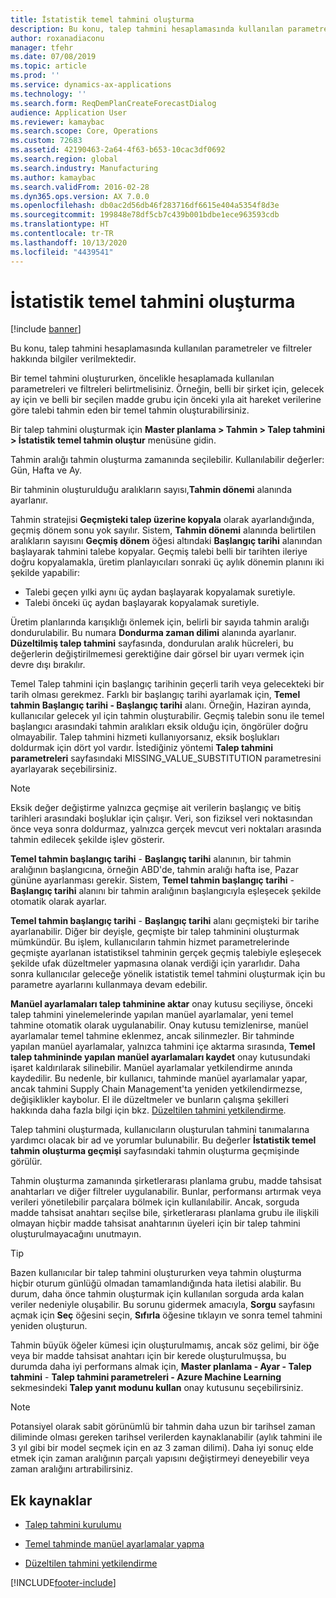 ```yaml
---
title: İstatistik temel tahmini oluşturma
description: Bu konu, talep tahmini hesaplamasında kullanılan parametreler ve filtreler hakkında bilgiler verilmektedir.
author: roxanadiaconu
manager: tfehr
ms.date: 07/08/2019
ms.topic: article
ms.prod: ''
ms.service: dynamics-ax-applications
ms.technology: ''
ms.search.form: ReqDemPlanCreateForecastDialog
audience: Application User
ms.reviewer: kamaybac
ms.search.scope: Core, Operations
ms.custom: 72683
ms.assetid: 42190463-2a64-4f63-b653-10cac3df0692
ms.search.region: global
ms.search.industry: Manufacturing
ms.author: kamaybac
ms.search.validFrom: 2016-02-28
ms.dyn365.ops.version: AX 7.0.0
ms.openlocfilehash: db0ac2d56db46f283716df6615e404a5354f8d3e
ms.sourcegitcommit: 199848e78df5cb7c439b001bdbe1ece963593cdb
ms.translationtype: HT
ms.contentlocale: tr-TR
ms.lasthandoff: 10/13/2020
ms.locfileid: "4439541"
---
```

# <a name="generate-a-statistical-baseline-forecast"></a>İstatistik temel tahmini oluşturma

[!include [banner](../includes/banner.md)]

Bu konu, talep tahmini hesaplamasında kullanılan parametreler ve filtreler hakkında bilgiler verilmektedir. 

Bir temel tahmini oluştururken, öncelikle hesaplamada kullanılan parametreleri ve filtreleri belirtmelisiniz. Örneğin, belli bir şirket için, gelecek ay için ve belli bir seçilen madde grubu için önceki yıla ait hareket verilerine göre talebi tahmin eden bir temel tahmin oluşturabilirsiniz. 

Bir talep tahmini oluşturmak için **Master planlama &gt; Tahmin &gt; Talep tahmini &gt; İstatistik temel tahmin oluştur** menüsüne gidin. 

Tahmin aralığı tahmin oluşturma zamanında seçilebilir. Kullanılabilir değerler: Gün, Hafta ve Ay. 

Bir tahminin oluşturulduğu aralıkların sayısı,**Tahmin dönemi** alanında ayarlanır. 

Tahmin stratejisi **Geçmişteki talep üzerine kopyala** olarak ayarlandığında, geçmiş dönem sonu yok sayılır. Sistem, **Tahmin dönemi** alanında belirtilen aralıkların sayısını **Geçmiş dönem** öğesi altındaki **Başlangıç tarihi** alanından başlayarak tahmini talebe kopyalar. Geçmiş talebi belli bir tarihten ileriye doğru kopyalamakla, üretim planlayıcıları sonraki üç aylık dönemin planını iki şekilde yapabilir:

-   Talebi geçen yılki aynı üç aydan başlayarak kopyalamak suretiyle.
-   Talebi önceki üç aydan başlayarak kopyalamak suretiyle.

Üretim planlarında karışıklığı önlemek için, belirli bir sayıda tahmin aralığı dondurulabilir. Bu numara **Dondurma zaman dilimi** alanında ayarlanır. **Düzeltilmiş talep tahmini** sayfasında, dondurulan aralık hücreleri, bu değerlerin değiştirilmemesi gerektiğine dair görsel bir uyarı vermek için devre dışı bırakılır. 

Temel Talep tahmini için başlangıç tarihinin geçerli tarih veya gelecekteki bir tarih olması gerekmez. Farklı bir başlangıç tarihi ayarlamak için, **Temel tahmin Başlangıç tarihi - Başlangıç tarihi** alanı. Örneğin, Haziran ayında, kullanıcılar gelecek yıl için tahmin oluşturabilir. Geçmiş talebin sonu ile temel başlangıcı arasındaki tahmin aralıkları eksik olduğu için, öngörüler doğru olmayabilir. Talep tahmini hizmeti kullanıyorsanız, eksik boşlukları doldurmak için dört yol vardır. İstediğiniz yöntemi **Talep tahmini parametreleri** sayfasındaki MISSING\_VALUE\_SUBSTITUTION parametresini ayarlayarak seçebilirsiniz. 

> [!NOTE]
> Eksik değer değiştirme yalnızca geçmişe ait verilerin başlangıç ve bitiş tarihleri arasındaki boşluklar için çalışır. Veri, son fiziksel veri noktasından önce veya sonra doldurmaz, yalnızca gerçek mevcut veri noktaları arasında tahmin edilecek şekilde işlev gösterir. 

**Temel tahmin başlangıç tarihi** - **Başlangıç tarihi** alanının, bir tahmin aralığının başlangıcına, örneğin ABD'de, tahmin aralığı hafta ise, Pazar gününe ayarlanması gerekir. Sistem, **Temel tahmin başlangıç tarihi** - **Başlangıç tarihi** alanını bir tahmin aralığının başlangıcıyla eşleşecek şekilde otomatik olarak ayarlar. 

**Temel tahmin başlangıç tarihi** - **Başlangıç tarihi** alanı geçmişteki bir tarihe ayarlanabilir. Diğer bir deyişle, geçmişte bir talep tahminini oluşturmak mümkündür. Bu işlem, kullanıcıların tahmin hizmet parametrelerinde geçmişte ayarlanan istatistiksel tahminin gerçek geçmiş talebiyle eşleşecek şekilde ufak düzeltmeler yapmasına olanak verdiği için yararlıdır. Daha sonra kullanıcılar geleceğe yönelik istatistik temel tahmini oluşturmak için bu parametre ayarlarını kullanmaya devam edebilir. 

**Manüel ayarlamaları talep tahminine aktar** onay kutusu seçiliyse, önceki talep tahmini yinelemelerinde yapılan manüel ayarlamalar, yeni temel tahmine otomatik olarak uygulanabilir. Onay kutusu temizlenirse, manüel ayarlamalar temel tahmine eklenmez, ancak silinmezler. Bir tahminde yapılan manüel ayarlamalar, yalnızca tahmini içe aktarma sırasında, **Temel talep tahmininde yapılan manüel ayarlamaları kaydet** onay kutusundaki işaret kaldırılarak silinebilir. Manüel ayarlamalar yetkilendirme anında kaydedilir. Bu nedenle, bir kullanıcı, tahminde manüel ayarlamalar yapar, ancak tahmini Supply Chain Management'ta yeniden yetkilendirmezse, değişiklikler kaybolur. El ile düzeltmeler ve bunların çalışma şekilleri hakkında daha fazla bilgi için bkz. [Düzeltilen tahmini yetkilendirme](authorize-adjusted-forecast.md). 

Talep tahmini oluşturmada, kullanıcıların oluşturulan tahmini tanımalarına yardımcı olacak bir ad ve yorumlar bulunabilir. Bu değerler **İstatistik temel tahmin oluşturma geçmişi** sayfasındaki tahmin oluşturma geçmişinde görülür. 

Tahmin oluşturma zamanında şirketlerarası planlama grubu, madde tahsisat anahtarları ve diğer filtreler uygulanabilir. Bunlar, performansı artırmak veya verileri yönetilebilir parçalara bölmek için kullanılabilir. Ancak, sorguda madde tahsisat anahtarı seçilse bile, şirketlerarası planlama grubu ile ilişkili olmayan hiçbir madde tahsisat anahtarının üyeleri için bir talep tahmini oluşturulmayacağını unutmayın. 

> [!TIP]
> Bazen kullanıcılar bir talep tahmini oluştururken veya tahmin oluşturma hiçbir oturum günlüğü olmadan tamamlandığında hata iletisi alabilir. Bu durum, daha önce tahmin oluşturmak için kullanılan sorguda arda kalan veriler nedeniyle oluşabilir. Bu sorunu gidermek amacıyla, **Sorgu** sayfasını açmak için **Seç** öğesini seçin, **Sıfırla** öğesine tıklayın ve sonra temel tahmini yeniden oluşturun. 

Tahmin büyük öğeler kümesi için oluşturulmamış, ancak söz gelimi, bir öğe veya bir madde tahsisat anahtarı için bir kerede oluşturulmuşsa, bu durumda daha iyi performans almak için, **Master planlama - Ayar - Talep tahmini** - **Talep tahmini parametreleri - Azure Machine Learning** sekmesindeki **Talep yanıt modunu kullan** onay kutusunu seçebilirsiniz.

> [!NOTE]
> Potansiyel olarak sabit görünümlü bir tahmin daha uzun bir tarihsel zaman diliminde olması gereken tarihsel verilerden kaynaklanabilir (aylık tahmini ile 3 yıl gibi bir model seçmek için en az 3 zaman dilimi). Daha iyi sonuç elde etmek için zaman aralığının parçalı yapısını değiştirmeyi deneyebilir veya zaman aralığını artırabilirsiniz.

<a name="additional-resources"></a>Ek kaynaklar
--------

- [Talep tahmini kurulumu](demand-forecasting-setup.md)

- [Temel tahminde manüel ayarlamalar yapma](manual-adjustments-baseline-forecast.md)

- [Düzeltilen tahmini yetkilendirme](authorize-adjusted-forecast.md)


[!INCLUDE[footer-include](../../includes/footer-banner.md)]